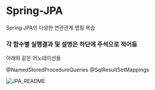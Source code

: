 # Spring-JPA
Spring JPA의 다양한 연관관계 맵핑 복습


### 각 함수별 실행결과 및 설명은 하단에 주석으로 적어둠
아래와 같은 어노테이션들

@NamedStoredProcedureQueries
@SqlResultSetMappings

![JPA_README](https://github.com/shingasia/Spring-JPA/assets/37993957/ed777819-d6c3-438e-8aa9-b334a19bff72)
